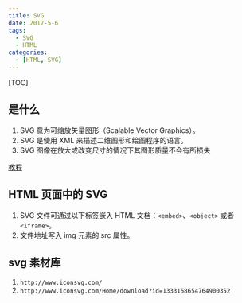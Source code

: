 ```yaml
---
title: SVG
date: 2017-5-6
tags:
  - SVG
  - HTML
categories:
  - [HTML, SVG]
---
```


[TOC]

## 是什么

1. SVG 意为可缩放矢量图形（Scalable Vector Graphics）。
2. SVG 是使用 XML 来描述二维图形和绘图程序的语言。
3. SVG 图像在放大或改变尺寸的情况下其图形质量不会有所损失

[教程](http://www.w3school.com.cn/svg/svg_example.asp)

## HTML 页面中的 SVG

1. SVG 文件可通过以下标签嵌入 HTML 文档：`<embed>`、`<object>` 或者 `<iframe>`。
2. 文件地址写入 img 元素的 src 属性。

## svg 素材库

1. `http://www.iconsvg.com/`
2. `http://www.iconsvg.com/Home/download?id=1333158654764900352`
